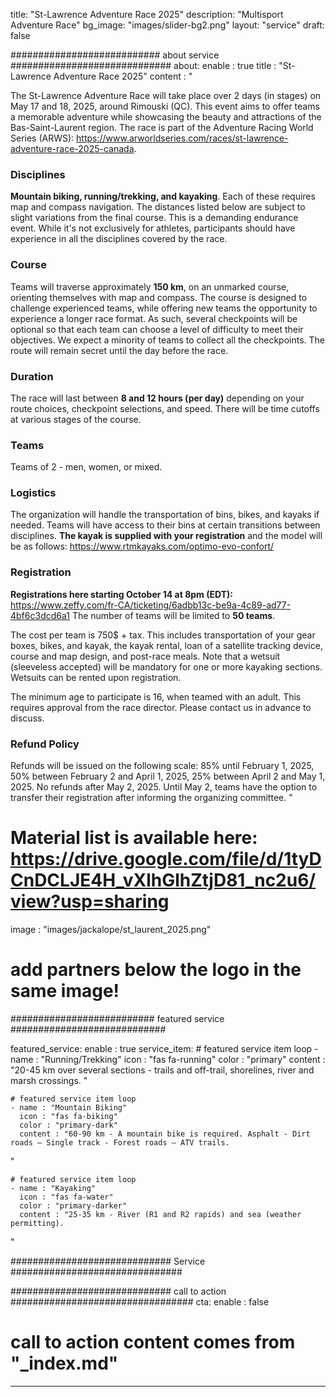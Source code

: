 
title: "St-Lawrence Adventure Race 2025"
description: "Multisport Adventure Race"
bg_image: "images/slider-bg2.png"
layout: "service"
draft: false

########################### about service #############################
about:
  enable : true
  title : "St-Lawrence Adventure Race 2025"
  content : "

The St-Lawrence Adventure Race will take place over 2 days (in stages) on May 17 and 18, 2025, around Rimouski (QC). This event aims to offer teams a memorable adventure while showcasing the beauty and attractions of the Bas-Saint-Laurent region. The race is part of the Adventure Racing World Series (ARWS): https://www.arworldseries.com/races/st-lawrence-adventure-race-2025-canada.

### Disciplines

**Mountain biking, running/trekking, and kayaking**. Each of these requires map and compass navigation. The distances listed below are subject to slight variations from the final course. This is a demanding endurance event. While it's not exclusively for athletes, participants should have experience in all the disciplines covered by the race.


### Course

Teams will traverse approximately **150 km**, on an unmarked course, orienting themselves with map and compass. The course is designed to challenge experienced teams, while offering new teams the opportunity to experience a longer race format. As such, several checkpoints will be optional so that each team can choose a level of difficulty to meet their objectives. We expect a minority of teams to collect all the checkpoints. The route will remain secret until the day before the race.


### Duration

The race will last between **8 and 12 hours (per day)** depending on your route choices, checkpoint selections, and speed. There will be time cutoffs at various stages of the course.


### Teams

Teams of 2 - men, women, or mixed.


### Logistics

The organization will handle the transportation of bins, bikes, and kayaks if needed. Teams will have access to their bins at certain transitions between disciplines. **The kayak is supplied with your registration** and the model will be as follows: https://www.rtmkayaks.com/optimo-evo-confort/


### Registration

**Registrations here starting October 14 at 8pm (EDT):** https://www.zeffy.com/fr-CA/ticketing/6adbb13c-be9a-4c89-ad77-4bf6c3dcd6a1
The number of teams will be limited to **50 teams**.


The cost per team is 750$ + tax. This includes transportation of your gear boxes, bikes, and kayak, the kayak rental, loan of a satellite tracking device, course and map design, and post-race meals. Note that a wetsuit (sleeveless accepted) will be mandatory for one or more kayaking sections. Wetsuits can be rented upon registration.

The minimum age to participate is 16, when teamed with an adult. This requires approval from the race director. Please contact us in advance to discuss.


### Refund Policy

Refunds will be issued on the following scale: 85% until February 1, 2025, 50% between February 2 and April 1, 2025, 25% between April 2 and May 1, 2025. No refunds after May 2, 2025. Until May 2, teams have the option to transfer their registration after informing the organizing committee.
"

# Material list is available here: https://drive.google.com/file/d/1tyDCnDCLJE4H_vXlhGlhZtjD81_nc2u6/view?usp=sharing


  image : "images/jackalope/st_laurent_2025.png"
# add partners below the logo in the same image!

########################## featured service ############################

featured_service:
  enable : true
  service_item:
    # featured service item loop
    - name : "Running/Trekking"
      icon : "fas fa-running"
      color : "primary"
      content : "20-45 km over several sections - trails and off-trail, shorelines, river and marsh crossings.
"

    # featured service item loop
    - name : "Mountain Biking"
      icon : "fas fa-biking"
      color : "primary-dark"
      content : "60-90 km - A mountain bike is required. Asphalt - Dirt roads – Single track - Forest roads – ATV trails.
"

    # featured service item loop
    - name : "Kayaking"
      icon : "fas fa-water"
      color : "primary-darker"
      content : "25-35 km - River (R1 and R2 rapids) and sea (weather permitting).
"

############################# Service ###############################


############################# call to action #################################
cta:
  enable : false
  # call to action content comes from "_index.md"
---
